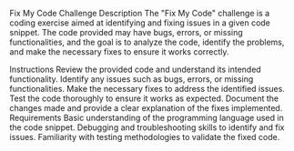 Fix My Code Challenge
Description
The "Fix My Code" challenge is a coding exercise aimed at identifying and fixing issues in a given code snippet. The code provided may have bugs, errors, or missing functionalities, and the goal is to analyze the code, identify the problems, and make the necessary fixes to ensure it works correctly.

Instructions
Review the provided code and understand its intended functionality.
Identify any issues such as bugs, errors, or missing functionalities.
Make the necessary fixes to address the identified issues.
Test the code thoroughly to ensure it works as expected.
Document the changes made and provide a clear explanation of the fixes implemented.
Requirements
Basic understanding of the programming language used in the code snippet.
Debugging and troubleshooting skills to identify and fix issues.
Familiarity with testing methodologies to validate the fixed code.
